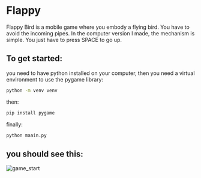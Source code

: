 # Flappy
Flappy Bird is a mobile game where you embody a flying bird. You have to avoid the incoming pipes. In the computer version I made, the mechanism is simple. You just have to press SPACE to go up.

## To get started: 
you need to have python installed on your computer, then you need a virtual environment to use the pygame library:
```sh
python -m venv venv
```
then:
```sh
pip install pygame
```
finally:
```sh
python maain.py
```
 ## you should see this:
 
 ![game_start](https://github.com/nmbock/Flappy/assets/86528002/2ff3c793-17e4-44b1-92e8-0c088d880743)
